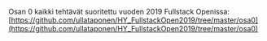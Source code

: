 Osan 0 kaikki tehtävät suoritettu vuoden 2019 Fullstack Openissa: [https://github.com/ullataponen/HY_FullstackOpen2019/tree/master/osa0](https://github.com/ullataponen/HY_FullstackOpen2019/tree/master/osa0)
